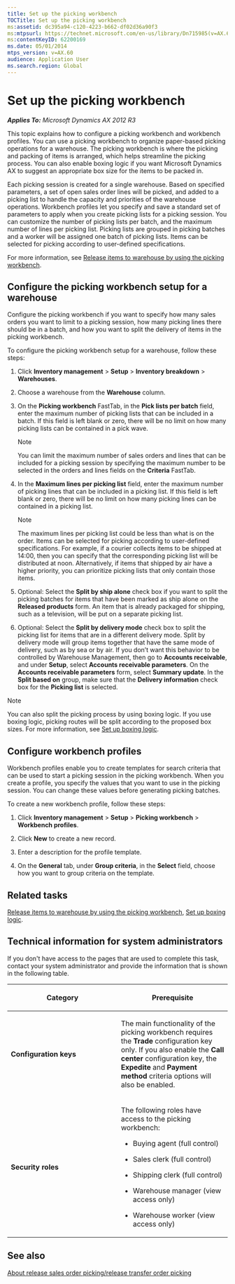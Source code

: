 ```yaml
---
title: Set up the picking workbench
TOCTitle: Set up the picking workbench
ms:assetid: dc395a94-c120-4223-b662-df02d36a90f3
ms:mtpsurl: https://technet.microsoft.com/en-us/library/Dn715985(v=AX.60)
ms:contentKeyID: 62200169
ms.date: 05/01/2014
mtps_version: v=AX.60
audience: Application User
ms.search.region: Global
---
```


# Set up the picking workbench 


_**Applies To:** Microsoft Dynamics AX 2012 R3_

This topic explains how to configure a picking workbench and workbench profiles. You can use a picking workbench to organize paper-based picking operations for a warehouse. The picking workbench is where the picking and packing of items is arranged, which helps streamline the picking process. You can also enable boxing logic if you want Microsoft Dynamics AX to suggest an appropriate box size for the items to be packed in.

Each picking session is created for a single warehouse. Based on specified parameters, a set of open sales order lines will be picked, and added to a picking list to handle the capacity and priorities of the warehouse operations. Workbench profiles let you specify and save a standard set of parameters to apply when you create picking lists for a picking session. You can customize the number of picking lists per batch, and the maximum number of lines per picking list. Picking lists are grouped in picking batches and a worker will be assigned one batch of picking lists. Items can be selected for picking according to user-defined specifications.

For more information, see [Release items to warehouse by using the picking workbench](release-items-to-warehouse-by-using-the-picking-workbench.md).

## Configure the picking workbench setup for a warehouse

Configure the picking workbench if you want to specify how many sales orders you want to limit to a picking session, how many picking lines there should be in a batch, and how you want to split the delivery of items in the picking workbench.

To configure the picking workbench setup for a warehouse, follow these steps:

1.  Click **Inventory management** \> **Setup** \> **Inventory breakdown** \> **Warehouses**.

2.  Choose a warehouse from the **Warehouse** column.

3.  On the **Picking workbench** FastTab, in the **Pick lists per batch** field, enter the maximum number of picking lists that can be included in a batch. If this field is left blank or zero, there will be no limit on how many picking lists can be contained in a pick wave.
    

    > [!NOTE]
    > <P>You can limit the maximum number of sales orders and lines that can be included for a picking session by specifying the maximum number to be selected in the orders and lines fields on the <STRONG>Criteria</STRONG> FastTab.</P>



4.  In the **Maximum lines per picking list** field, enter the maximum number of picking lines that can be included in a picking list. If this field is left blank or zero, there will be no limit on how many picking lines can be contained in a picking list.
    

    > [!NOTE]
    > <P>The maximum lines per picking list could be less than what is on the order. Items can be selected for picking according to user-defined specifications. For example, if a courier collects items to be shipped at 14:00, then you can specify that the corresponding picking list will be distributed at noon. Alternatively, if items that shipped by air have a higher priority, you can prioritize picking lists that only contain those items.</P>



5.  Optional: Select the **Split by ship alone** check box if you want to split the picking batches for items that have been marked as ship alone on the **Released products** form. An item that is already packaged for shipping, such as a television, will be put on a separate picking list.

6.  Optional: Select the **Split by delivery mode** check box to split the picking list for items that are in a different delivery mode. Split by delivery mode will group items together that have the same mode of delivery, such as by sea or by air. If you don’t want this behavior to be controlled by Warehouse Management, then go to **Accounts receivable**, and under **Setup**, select **Accounts receivable parameters**. On the **Accounts receivable parameters** form, select **Summary update**. In the **Split based on** group, make sure that the **Delivery information** check box for the **Picking list** is selected.


> [!NOTE]
> <P>You can also split the picking process by using boxing logic. If you use boxing logic, picking routes will be split according to the proposed box sizes. For more information, see <A href="set-up-boxing-logic.md">Set up boxing logic</A>.</P>



## Configure workbench profiles

Workbench profiles enable you to create templates for search criteria that can be used to start a picking session in the picking workbench. When you create a profile, you specify the values that you want to use in the picking session. You can change these values before generating picking batches.

To create a new workbench profile, follow these steps:

1.  Click **Inventory management** \> **Setup** \> **Picking workbench** \> **Workbench profiles**.

2.  Click **New** to create a new record.

3.  Enter a description for the profile template.

4.  On the **General** tab, under **Group criteria**, in the **Select** field, choose how you want to group criteria on the template.

## Related tasks

[Release items to warehouse by using the picking workbench](release-items-to-warehouse-by-using-the-picking-workbench.md), [Set up boxing logic](set-up-boxing-logic.md).

## Technical information for system administrators

If you don't have access to the pages that are used to complete this task, contact your system administrator and provide the information that is shown in the following table.

<table>
<colgroup>
<col style="width: 50%" />
<col style="width: 50%" />
</colgroup>
<thead>
<tr class="header">
<th><p>Category</p></th>
<th><p>Prerequisite</p></th>
</tr>
</thead>
<tbody>
<tr class="odd">
<td><p><strong>Configuration keys</strong></p></td>
<td><p>The main functionality of the picking workbench requires the <strong>Trade</strong> configuration key only. If you also enable the <strong>Call center</strong> configuration key, the <strong>Expedite</strong> and <strong>Payment method</strong> criteria options will also be enabled.</p></td>
</tr>
<tr class="even">
<td><p><strong>Security roles</strong></p></td>
<td><p>The following roles have access to the picking workbench:</p>
<ul>
<li><p>Buying agent (full control)</p></li>
<li><p>Sales clerk (full control)</p></li>
<li><p>Shipping clerk (full control)</p></li>
<li><p>Warehouse manager (view access only)</p></li>
<li><p>Warehouse worker (view access only)</p></li>
</ul></td>
</tr>
</tbody>
</table>


## See also

[About release sales order picking/release transfer order picking](about-release-sales-order-picking-release-transfer-order-picking.md)

  


